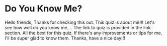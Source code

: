 # Do You Know Me?
Hello friends, Thanks for checking this out.
This quiz is about me!!!
Let's see how well do you know me....
The link to quiz is provided in the link section.
All the best for this quiz.
If there's any improvements or tips for me, I'll be super glad to know them.
Thanks, have a nice day!!!
